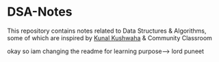 # DSA-Notes
This repository contains notes related to Data Structures &amp; Algorithms, some of which are inspired by [Kunal Kushwaha](https://www.youtube.com/c/kunalkushwaha) &amp; Community Classroom

okay so iam changing the readme for learning purpose--> lord puneet
